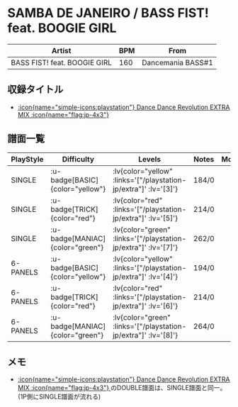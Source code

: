 # SAMBA DE JANEIRO / BASS FIST! feat. BOOGIE GIRL

|Artist|BPM|From|
|------|---|----|
|BASS FIST! feat. BOOGIE GIRL|160|Dancemania BASS#1|

## 収録タイトル

- [ :icon{name="simple-icons:playstation"} Dance Dance Revolution EXTRA MIX :icon{name="flag:jp-4x3"} ](/playstation-jp/extra)

## 譜面一覧

|PlayStyle|Difficulty|Levels|Notes|Movie|
|---------|----------|------|-----|-----|
|SINGLE| :u-badge[BASIC]{color="yellow"} | :lv{color="yellow" :links='["/playstation-jp/extra"]' :lv='[3]'} |184/0||
|SINGLE| :u-badge[TRICK]{color="red"} | :lv{color="red" :links='["/playstation-jp/extra"]' :lv='[5]'} |214/0||
|SINGLE| :u-badge[MANIAC]{color="green"} | :lv{color="green" :links='["/playstation-jp/extra"]' :lv='[7]'} |262/0||
|6-PANELS| :u-badge[BASIC]{color="yellow"} | :lv{color="yellow" :links='["/playstation-jp/extra"]' :lv='[4]'} |194/0||
|6-PANELS| :u-badge[TRICK]{color="red"} | :lv{color="red" :links='["/playstation-jp/extra"]' :lv='[6]'} |214/0||
|6-PANELS| :u-badge[MANIAC]{color="green"} | :lv{color="green" :links='["/playstation-jp/extra"]' :lv='[8]'} |264/0||

## メモ

- [ :icon{name="simple-icons:playstation"} Dance Dance Revolution EXTRA MIX :icon{name="flag:jp-4x3"} ](/playstation-jp/extra)のDOUBLE譜面は、SINGLE譜面と同一。(1P側にSINGLE譜面が流れる)
